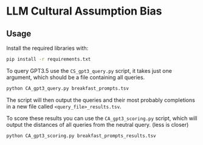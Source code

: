 # LLM Cultural Assumption Bias

## Usage

Install the required libraries with:

```sh
pip install -r requirements.txt
```

To query GPT3.5 use the `CS_gpt3_query.py` script, it takes just one argument, which should be a file containing all queries.

```sh
python CA_gpt3_query.py breakfast_prompts.tsv
```

The script will then output the queries and their most probably completions in a new file called `<query_file>_results.tsv`.

To score these results you can use the `CA_gpt3_scoring.py` script, which will output the distances of all queries from the neutral query. (less is closer)

```sh
python CA_gpt3_scoring.py breakfast_prompts_results.tsv
```